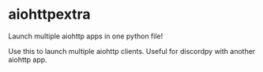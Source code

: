 # aiohttpextra
Launch multiple aiohttp apps in one python file!

Use this to launch multiple aiohttp clients. Useful for discordpy with another aiohttp app.
